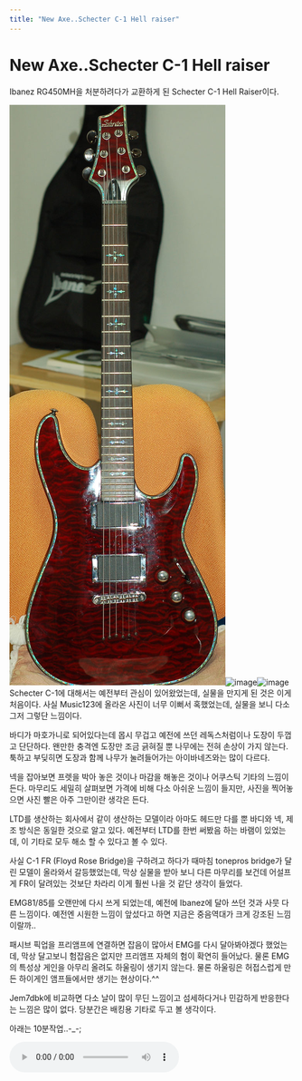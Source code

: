 ```yaml
---
title: "New Axe..Schecter C-1 Hell raiser"
---
```

# New Axe..Schecter C-1 Hell raiser

Ibanez RG450MH을 처분하려다가 교환하게 된 Schecter C-1 Hell Raiser이다.

![image](/assets/images/69d1f6a544b3af4a8f57ecc63fa1c461.png)![image](92d2e69115ec9702290dad0d39cd7393.png)![image](fac74ab00b7e7e92046600dadc173438.png)
Schecter C-1에 대해서는 예전부터 관심이 있어왔었는데, 실물을 만지게 된 것은 이게 처음이다. 사실 Music123에 올라온 사진이 너무 이뻐서 혹했었는데, 실물을 보니 다소 그저 그렇단 느낌이다.

바디가 마호가니로 되어있다는데 몹시 무겁고 예전에 쓰던 레독스처럼이나 도장이 두껍고 단단하다. 왠만한 충격엔 도장만 조금 긁혀질 뿐 나무에는 전혀 손상이 가지 않는다. 툭하고 부딪히면 도장과 함께 나무가 눌려들어가는 아이바네즈와는 많이 다르다.

넥을 잡아보면 프렛을 박아 놓은 것이나 마감을 해놓은 것이나 어쿠스틱 기타의 느낌이 든다. 마무리도 세밀히 살펴보면 가격에 비해 다소 아쉬운 느낌이 들지만, 사진을 찍어놓으면 사진 빨은 아주 그만이란 생각은 든다.

LTD를 생산하는 회사에서 같이 생산하는 모델이라 아마도 헤드만 다를 뿐 바디와 넥, 제조 방식은 동일한 것으로 알고 있다. 예전부터 LTD를 한번 써봤음 하는 바램이 있었는데, 이 기타로 모두 해소 할 수 있다고 볼 수 있다.

사실 C-1 FR (Floyd Rose Bridge)을 구하려고 하다가 때마침 tonepros bridge가 달린 모델이 올라와서 갈등했었는데, 막상 실물을 받아 보니 다른 마무리를 보건데 어설프게 FR이 달려있는 것보단 차라리 이게 훨씬 나을 것 같단 생각이 들었다.

EMG81/85를 오랜만에 다시 쓰게 되었는데, 예전에 Ibanez에 달아 쓰던 것과 사뭇 다른 느낌이다. 예전엔 시원한 느낌이 앞섰다고 하면 지금은 중음역대가 크게 강조된 느낌이랄까..

패시브 픽업을 프리앰프에 연결하면 잡음이 많아서 EMG를 다시 달아봐야겠다 했었는데, 막상 달고보니 험잡음은 없지만 프리앰프 자체의 험이 확연히 들어났다. 물론 EMG의 특성상 게인을 아무리 올려도 하울링이 생기지 않는다. 물론 하울링은 허접스럽게 만든 하이게인 앰프들에서만 생기는 현상이다.^^

Jem7dbk에 비교하면 다소 날이 많이 무딘 느낌이고 섬세하다거나 민감하게 반응한다는 느낌은 많이 없다. 당분간은 배킹용 기타로 두고 볼 생각이다.

아래는 10분작업..-_-;

![audio](/assets/images/7d516841282148bcba68050a7b66a32b.mp3)




